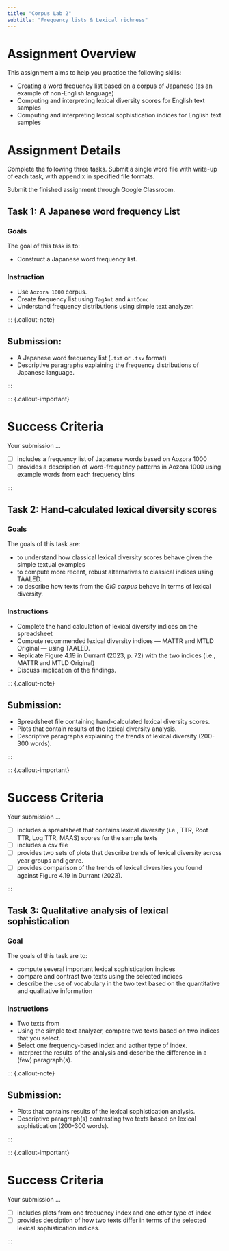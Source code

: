 ```yaml
---
title: "Corpus Lab 2"
subtitle: "Frequency lists & Lexical richness"
---
```


# Assignment Overview

This assignment aims to help you practice the following skills:

- Creating a word frequency list based on a corpus of Japanese (as an example of non-English language)
- Computing and interpreting lexical diversity scores for English text samples
- Computing and interpreting lexical sophistication indices for English text samples


# Assignment Details

Complete the following three tasks. Submit a single word file with write-up of each task, with appendix in specified file formats.

Submit the finished assignment through Google Classroom.


## Task 1: A Japanese word frequency List

### Goals

The goal of this task is to:

- Construct a Japanese word frequency list.

### Instruction

- Use `Aozora 1000` corpus.
- Create frequency list using `TagAnt` and `AntConc`
- Understand frequency distributions using simple text analyzer.

::: {.callout-note}
## Submission: 

- A Japanese word frequency list (`.txt` or `.tsv` format)
- Descriptive paragraphs explaining the frequency distributions of Japanese language.

:::

::: {.callout-important}
# Success Criteria

Your submission ...

- [ ] includes a frequency list of Japanese words based on Aozora 1000
- [ ] provides a description of word-frequency patterns in Aozora 1000 using example words from each frequency bins

:::

## Task 2: Hand-calculated lexical diversity scores

### Goals

The goals of this task are:

- to understand how classical lexical diversity scores behave given the simple textual examples
- to compute more recent, robust alternatives to classical indices using TAALED.
- to describe how texts from the *GiG corpus* behave in terms of lexical diversity.

### Instructions
- Complete the hand calculation of lexical diversity indices on the spreadsheet
- Compute recommended lexical diversity indices — MATTR and MTLD Original — using TAALED.
- Replicate Figure 4.19 in Durrant (2023, p. 72) with the two indices (i.e., MATTR and MTLD Original) 
- Discuss implication of the findings.

::: {.callout-note}
## Submission: 

- Spreadsheet file containing hand-calculated lexical diversity scores.
- Plots that contain results of the lexical diversity analysis.
- Descriptive paragraphs explaining the trends of lexical diversity (200-300 words).

:::

::: {.callout-important}
# Success Criteria

Your submission ...

- [ ] includes a spreatsheet that contains lexical diversity (i.e., TTR, Root TTR, Log TTR, MAAS) scores for the sample texts
- [ ] includes a csv file 
- [ ] provides two sets of plots that describe trends of lexical diversity across year groups and genre.
- [ ] provides comparison of the trends of lexical diversities you found against Figure 4.19 in Durrant (2023).

:::

## Task 3: Qualitative analysis of lexical sophistication

### Goal

The goals of this task are to:

- compute several important lexical sophistication indices
- compare and contrast two texts using the selected indices
- describe the use of vocabulary in the two text based on the quantitative and qualitative information

### Instructions

- Two texts from 
- Using the simple text analyzer, compare two texts based on two indices that you select.
- Select one frequency-based index and aother type of index.
- Interpret the results of the analysis and describe the difference in a (few) paragraph(s).

::: {.callout-note}
## Submission: 

- Plots that contains results of the lexical sophistication analysis.
- Descriptive paragraph(s) contrasting two texts based on lexical sophistication (200-300 words).

:::

::: {.callout-important}
# Success Criteria

Your submission ...

- [ ] includes plots from one frequency index and one other type of index
- [ ] provides desciption of how two texts differ in terms of the selected lexical sophistication indices.

:::